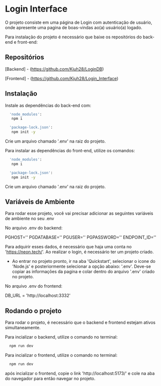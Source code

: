 # Login Interface

O projeto consiste em uma página de Login com autenticação de usuário, onde apresente uma pagina de boas-vindas ao(a) usuário(a) logado.

Para instalação do projeto é necessário que baixe os repositórios do back-end e front-end:

## Repositórios

[Backend] - (https://github.com/Kjuh28/LoginDB)

[Frontend] - (https://github.com/Kjuh28/Login_Interface)


## Instalação

Instale as dependências do back-end com:

```bash
  'node_modules':
   npm i
```
```bash
  'package-lock.json':
   npm init -y
```
Crie um arquivo chamado '.env' na raiz do projeto.

Para instalar as dependências do front-end, utilize os comandos:
```bash
  'node_modules':
   npm i
```
```bash
  'package-lock.json':
   npm init -y
```
Crie um arquivo chamado '.env' na raiz do projeto.
## Variáveis de Ambiente

Para rodar esse projeto, você vai precisar adicionar as seguintes variáveis de ambiente no seu .env

No arquivo .env do backend:

PGHOST=''
PGDATABASE=''
PGUSER=''
PGPASSWORD=''
ENDPOINT_ID=''

Para adquirir esses dados, é necessário que haja uma conta no 'https://neon.tech/'. Ao realizar o login, é necessário ter um projeto criado.
- Ao entrar no projeto pronto, ir na aba 'Quickstart', selecionar o icone do 'Node.js' e posteriormente selecionar a opção abaixo: '.env'. Deve-se copiar as informações da pagina e colar dentro do arquivo '.env' criado no projeto.


No arquivo .env do frontend:

DB_URL = 'http://localhost:3332'





## Rodando o projeto

Para rodar o projeto, é necessário que o backend e frontend estejam ativos simultaneamente.

Para incializar o backend, utilize o comando no terminal:

```bash
  npm run dev
```

Para incializar o frontend, utilize o comando no terminal:

```bash
  npm run dev
```

após incializar o frontend, copie o link 'http://localhost:5173/' e cole na aba do navegador para então navegar no projeto. 
